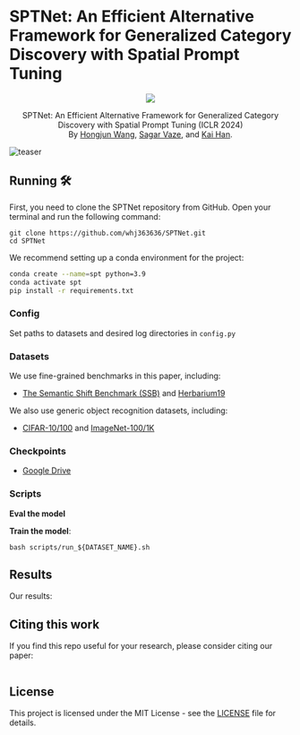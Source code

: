 # SPTNet: An Efficient Alternative Framework for Generalized Category Discovery with Spatial Prompt Tuning


<p align="center">
    <a href="https://openaccess.thecvf.com/content/ICCV2023/html/Wen_Parametric_Classification_for_Generalized_Category_Discovery_A_Baseline_Study_ICCV_2023_paper.html"><img src="https://img.shields.io/badge/ICLR%202024-8A2BE2"></a>
<!--     <a href="https://arxiv.org/abs/2211.11727"><img src="https://img.shields.io/badge/arXiv-2401.11727-b31b1b"></a> -->
</p>
<p align="center">
	SPTNet: An Efficient Alternative Framework for Generalized Category Discovery with Spatial Prompt Tuning (ICLR 2024)<br>
  By
  <a href="https://whj363636.github.io/">Hongjun Wang</a>, 
  <a href="https://sgvaze.github.io/">Sagar Vaze</a>, and 
  <a href="https://www.kaihan.org/">Kai Han</a>.
</p>

![teaser](assets/teaser.jpg)



## Running 🛠️

First, you need to clone the SPTNet repository from GitHub. Open your terminal and run the following command:

```
git clone https://github.com/whj363636/SPTNet.git
cd SPTNet
```

We recommend setting up a conda environment for the project:

```bash
conda create --name=spt python=3.9
conda activate spt
pip install -r requirements.txt
```

### Config

Set paths to datasets and desired log directories in ```config.py```


### Datasets

We use fine-grained benchmarks in this paper, including:

* [The Semantic Shift Benchmark (SSB)](https://github.com/sgvaze/osr_closed_set_all_you_need#ssb) and [Herbarium19](https://www.kaggle.com/c/herbarium-2019-fgvc6)

We also use generic object recognition datasets, including:

* [CIFAR-10/100](https://pytorch.org/vision/stable/datasets.html) and [ImageNet-100/1K](https://image-net.org/download.php)

### Checkpoints
* [Google Drive](https://drive.google.com/drive/folders/16O0QvsCuVb9Xd-UJNx3J3n6WVH6B_IHw?usp=drive_link)

### Scripts

**Eval the model**


**Train the model**:

```
bash scripts/run_${DATASET_NAME}.sh
```


## Results
Our results:



## Citing this work

If you find this repo useful for your research, please consider citing our paper:

```

```

## License

This project is licensed under the MIT License - see the [LICENSE](LICENSE) file for details.
